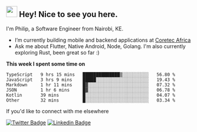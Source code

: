 <h2><img src="https://slackmojis.com/emojis/3643-cool-doge/download" width="30"/> Hey! Nice to see you here.</h2>

<p>I'm Philip, a Software Engineer from Nairobi, KE. 

- I’m currently building mobile and backend applications at [Coretec Africa](https://coretecafrica.com/)</br>
- Ask me about Flutter, Native Android, Node, Golang. I'm also currently exploring Rust, been great so far :)</p>

**This week I spent some time on**
<!--START_SECTION:waka-->

```text
TypeScript   9 hrs 15 mins   ██████████████▒░░░░░░░░░░   56.80 %
JavaScript   3 hrs 9 mins    █████░░░░░░░░░░░░░░░░░░░░   19.43 %
Markdown     1 hr 11 mins    █▓░░░░░░░░░░░░░░░░░░░░░░░   07.32 %
JSON         1 hr 6 mins     █▓░░░░░░░░░░░░░░░░░░░░░░░   06.78 %
Kotlin       39 mins         █░░░░░░░░░░░░░░░░░░░░░░░░   04.07 %
Other        32 mins         █░░░░░░░░░░░░░░░░░░░░░░░░   03.34 %
```

<!--END_SECTION:waka-->

If you'd like to connect with me elsewhere

[![Twitter Badge](https://img.shields.io/badge/-Twitter-1ca0f1?style=flat-square&labelColor=1ca0f1&logo=twitter&logoColor=white&link=https://twitter.com/_diogorodrigues)](https://twitter.com/kimathiphil)  [![Linkedin Badge](https://img.shields.io/badge/-LinkedIn-blue?style=flat-square&logo=Linkedin&logoColor=white&link=https://www.linkedin.com/in/philip-kimathi-2604a9114/)](https://www.linkedin.com/in/philip-kimathi-2604a9114/)
